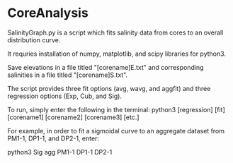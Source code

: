 # CoreAnalysis

SalinityGraph.py is a script which fits salinity data from cores to an overall distribution curve. 

It requries installation of numpy, matplotlib, and scipy libraries for python3.

Save elevations in a file titled "[corename]E.txt" and corresponding salinities in a file titled "[corename]S.txt".

The script provides three fit options (avg, wavg, and aggfit) and three regression options (Exp, Cub, and Sig). 

To run, simply enter the following in the terminal:
python3 [regression] [fit] [corename1] [corename2] [corename3] [etc.]

For example, in order to fit a sigmoidal curve to an aggregate dataset from PM1-1, DP1-1, and DP2-1, enter:

python3 Sig agg PM1-1 DP1-1 DP2-1
